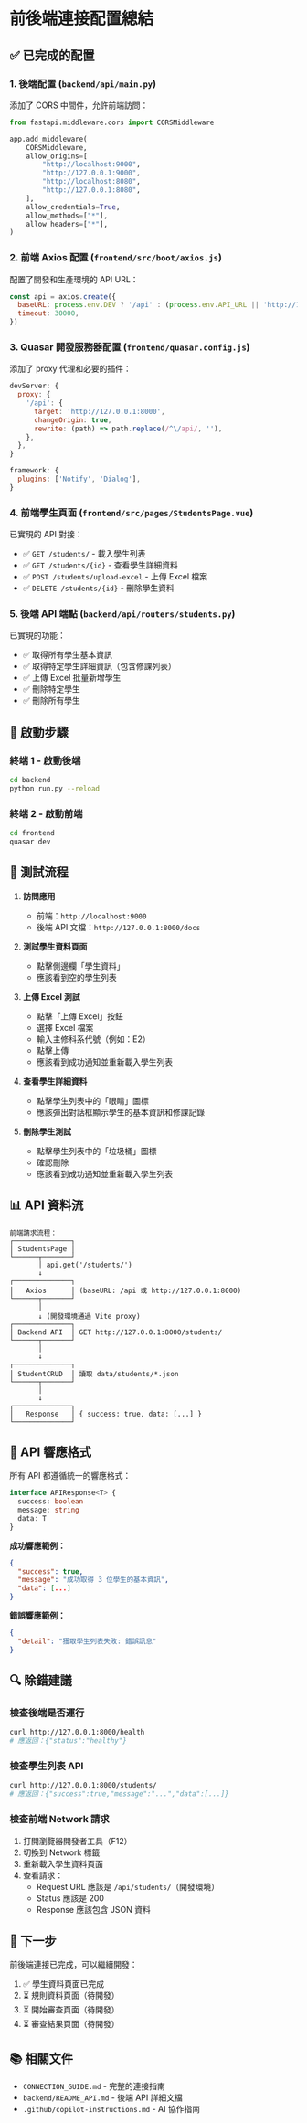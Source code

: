 # 前後端連接配置總結

## ✅ 已完成的配置

### 1. 後端配置 (`backend/api/main.py`)

添加了 CORS 中間件，允許前端訪問：

```python
from fastapi.middleware.cors import CORSMiddleware

app.add_middleware(
    CORSMiddleware,
    allow_origins=[
        "http://localhost:9000",
        "http://127.0.0.1:9000",
        "http://localhost:8080",
        "http://127.0.0.1:8080",
    ],
    allow_credentials=True,
    allow_methods=["*"],
    allow_headers=["*"],
)
```

### 2. 前端 Axios 配置 (`frontend/src/boot/axios.js`)

配置了開發和生產環境的 API URL：

```javascript
const api = axios.create({ 
  baseURL: process.env.DEV ? '/api' : (process.env.API_URL || 'http://127.0.0.1:8000'),
  timeout: 30000,
})
```

### 3. Quasar 開發服務器配置 (`frontend/quasar.config.js`)

添加了 proxy 代理和必要的插件：

```javascript
devServer: {
  proxy: {
    '/api': {
      target: 'http://127.0.0.1:8000',
      changeOrigin: true,
      rewrite: (path) => path.replace(/^\/api/, ''),
    },
  },
}

framework: {
  plugins: ['Notify', 'Dialog'],
}
```

### 4. 前端學生頁面 (`frontend/src/pages/StudentsPage.vue`)

已實現的 API 對接：

- ✅ `GET /students/` - 載入學生列表
- ✅ `GET /students/{id}` - 查看學生詳細資料
- ✅ `POST /students/upload-excel` - 上傳 Excel 檔案
- ✅ `DELETE /students/{id}` - 刪除學生資料

### 5. 後端 API 端點 (`backend/api/routers/students.py`)

已實現的功能：

- ✅ 取得所有學生基本資訊
- ✅ 取得特定學生詳細資訊（包含修課列表）
- ✅ 上傳 Excel 批量新增學生
- ✅ 刪除特定學生
- ✅ 刪除所有學生

## 🚀 啟動步驟

### 終端 1 - 啟動後端

```bash
cd backend
python run.py --reload
```

### 終端 2 - 啟動前端

```bash
cd frontend
quasar dev
```

## 🧪 測試流程

1. **訪問應用**
   - 前端：`http://localhost:9000`
   - 後端 API 文檔：`http://127.0.0.1:8000/docs`

2. **測試學生資料頁面**
   - 點擊側邊欄「學生資料」
   - 應該看到空的學生列表

3. **上傳 Excel 測試**
   - 點擊「上傳 Excel」按鈕
   - 選擇 Excel 檔案
   - 輸入主修科系代號（例如：E2）
   - 點擊上傳
   - 應該看到成功通知並重新載入學生列表

4. **查看學生詳細資料**
   - 點擊學生列表中的「眼睛」圖標
   - 應該彈出對話框顯示學生的基本資訊和修課記錄

5. **刪除學生測試**
   - 點擊學生列表中的「垃圾桶」圖標
   - 確認刪除
   - 應該看到成功通知並重新載入學生列表

## 📊 API 資料流

```
前端請求流程：
┌──────────────┐
│ StudentsPage │
└──────┬───────┘
       │ api.get('/students/')
       ↓
┌──────────────┐
│   Axios      │ (baseURL: /api 或 http://127.0.0.1:8000)
└──────┬───────┘
       │
       ↓ (開發環境通過 Vite proxy)
┌──────────────┐
│ Backend API  │ GET http://127.0.0.1:8000/students/
└──────┬───────┘
       │
       ↓
┌──────────────┐
│ StudentCRUD  │ 讀取 data/students/*.json
└──────┬───────┘
       │
       ↓
┌──────────────┐
│   Response   │ { success: true, data: [...] }
└──────────────┘
```

## 🎯 API 響應格式

所有 API 都遵循統一的響應格式：

```typescript
interface APIResponse<T> {
  success: boolean
  message: string
  data: T
}
```

**成功響應範例：**
```json
{
  "success": true,
  "message": "成功取得 3 位學生的基本資訊",
  "data": [...]
}
```

**錯誤響應範例：**
```json
{
  "detail": "獲取學生列表失敗: 錯誤訊息"
}
```

## 🔍 除錯建議

### 檢查後端是否運行
```bash
curl http://127.0.0.1:8000/health
# 應返回：{"status":"healthy"}
```

### 檢查學生列表 API
```bash
curl http://127.0.0.1:8000/students/
# 應返回：{"success":true,"message":"...","data":[...]}
```

### 檢查前端 Network 請求
1. 打開瀏覽器開發者工具（F12）
2. 切換到 Network 標籤
3. 重新載入學生資料頁面
4. 查看請求：
   - Request URL 應該是 `/api/students/`（開發環境）
   - Status 應該是 200
   - Response 應該包含 JSON 資料

## 📝 下一步

前後端連接已完成，可以繼續開發：

1. ✅ 學生資料頁面已完成
2. ⏳ 規則資料頁面（待開發）
3. ⏳ 開始審查頁面（待開發）
4. ⏳ 審查結果頁面（待開發）

## 📚 相關文件

- `CONNECTION_GUIDE.md` - 完整的連接指南
- `backend/README_API.md` - 後端 API 詳細文檔
- `.github/copilot-instructions.md` - AI 協作指南
